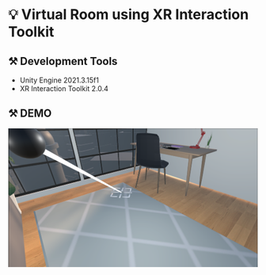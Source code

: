 # 💡 Virtual Room using XR Interaction Toolkit

## ⚒️ Development Tools
- Unity Engine 2021.3.15f1
- XR Interaction Toolkit 2.0.4

## ⚒️ DEMO
![Demo Image](./images/demo.png)
